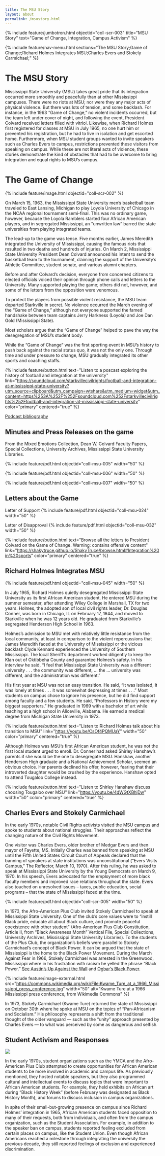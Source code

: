 ```yaml
---
title: The MSU Story
layout: about
permalink: /msustory.html
---
```

{% include feature/jumbotron.html objectid="coll-scr-003" title="MSU Story" text="Game of Change, Integration, Campus Activism" %}

{% include feature/nav-menu.html sections="The MSU Story;Game of Change;Richard Holmes Integrates MSU;Charles Evers and Stokely Carmichael;" %}

# The MSU Story
Mississippi State University (MSU) takes great pride that its integration occurred more smoothly and peacefully than at other Mississippi campuses.  There were no riots at MSU; nor were they any major acts of physical violence.  But there was lots of tension, and some backlash.  For instance, in the 1963 “Game of Change,” no violent incidents occurred, but the team left under cover of night, and following the event, President Colvard received letters filled with vitriol. Likewise, when Richard Holmes first registered for classes at MSU in July 1965, no one hurt him or prevented his registration, but he had to live in isolation and get escorted home.  Furthermore, when MSU student groups wanted to invite speakers such as Charles Evers to campus, restrictions prevented these visitors from speaking on campus.  While these are not literal acts of violence, these stories demonstrate the kind of obstacles that had to be overcome to bring integration and equal rights to MSU’s campus.

# The Game of Change

{% include feature/image.html objectid="coll-scr-002" %}

On March 15, 1963, the Mississippi State University men’s basketball team traveled to East Lansing, Michigan to play Loyola University of Chicago in the NCAA regional tournament semi-final.  This was no ordinary game, however, because the Loyola Ramblers started four African American players, and in segregated Mississippi, an “unwritten law” barred the state universities from playing integrated teams.

The lead-up to the game was tense.  Five months earlier, James Meredith integrated the University of Mississippi, causing the famous riots that resulted in two deaths and hundreds of injuries. On March 2, Mississippi State University President Dean Colvard announced his intent to send the basketball team to the tournament, claiming the support of the University’s Athletic Committee, student senate, and various alumni chapters.

Before and after Colvard’s decision, everyone from concerned citizens to elected officials voiced their opinion through phone calls and letters to the University.  Many supported playing the game; others did not, however, and some of the letters from the opposition were venomous.

To protect the players from possible violent resistance, the MSU team departed Starkville in secret. No violence occurred the March evening of the “Game of Change,” although not everyone supported the famed handshake between team captains Jerry Harkness (Loyola) and Joe Dan Gold (Mississippi State).

Most scholars argue that the “Game of Change” helped to pave the way the desegregation of MSU’s student body.

While the “Game of Change” was the first sporting event in MSU’s history to push back against the racial status quo, it was not the only one.  Through time and under pressure to change, MSU gradually integrated its other sports and coaching staffs.

{% include feature/button.html text="Listen to a poscast exploring the history of football and integration at the university" link="https://soundcloud.com/starkvillecivilrights/football-and-integration-at-mississippi-state-university?utm_source=clipboard&utm_campaign=wtshare&utm_medium=widget&utm_content=https%253A%252F%252Fsoundcloud.com%252Fstarkvillecivilrights%252Ffootball-and-integration-at-mississippi-state-university" color="primary" centered="true" %}


<a href="https://docs.google.com/document/d/1g-MbgL5gOGEWAJTXjKS-HgsXA6bFCjcg-RMqbXamaDQ/edit?usp=sharing">Podcast bibliography</a>

## Minutes and Press Releases on the game
From the Mixed Emotions Collection, Dean W. Colvard Faculty Papers, Special Collections, University Archives, Mississippi State University Libraries.

{% include feature/pdf.html objectid="coll-msu-005" width="50" %}

{% include feature/pdf.html objectid="coll-msu-006" width="50" %}

{% include feature/pdf.html objectid="coll-msu-007" width="50" %}

<!--missing 008, possibly the Resolution. Not in objects folder or data sheet. Reference: https://drive.google.com/file/d/0B5tiL0HMFLJGM2RqVlJnMmNCVmc/view?usp=sharing&resourcekey=0-dV8UGHiXaQn5y4kYdBLX4g {% include feature/pdf.html objectid="coll-msu-008" width="50" %}-->

## Letters about the Game

Letter of Support
{% include feature/pdf.html objectid="coll-msu-024" width="50" %}

Letter of Disapproval
{% include feature/pdf.html objectid="coll-msu-032" width="50" %}

{% include feature/button.html text="Browse all the letters to President Colvard on the Game of Change. Warning: contains offensive content" link="https://shakytruce.github.io/ShakyTruce/browse.html#Integration%20in%20sports" color="primary" centered="true" %}

## Richard Holmes Integrates MSU

{% include feature/pdf.html objectid="coll-msu-045" width="50" %}

In July 1965, Richard Holmes quietly desegregated Mississippi State University as its first African American student. He entered MSU during the summer semester, after attending Wiley College in Marshall, TX for two years. Holmes, the adopted son of local civil rights leader, Dr. Douglas Conner,  was born in Chicago, IL on February 17, 1944, and moved to Starkville when he was 12 years old. He graduated from Starkville’s segregated Henderson High School in 1963.

Holmes’s admission to MSU met with relatively little resistance from the local community, at least in comparison to the violent repercussions that James Meredith faced at the University of Mississippi or the vicious backlash Clyde Kennard experienced the University of Southern Mississippi. The local Sheriff’s department worked diligently to keep the Klan out of Oktibbeha County and guarantee Holmes’s safety. In his interview he said, “I feel that Mississippi State University was a different university . . . the community was different, … the … university was different, and the administration was different.” 

His first year at MSU was not an easy transition. He said, “It was isolated, it was lonely at times . . . it was somewhat depressing at times . . .” Most students on campus chose to ignore his presence, but he did find support among faculty and a few students. He said, “Professors in History were my biggest supporters.” He graduated in 1969 with a bachelor of art while teaching at a high school in Aliceville, Alabama. He earned a medical degree from Michigan State University in 1973. 

{% include feature/button.html text="Listen to Richard Holmes talk about his transition to MSU" link="https://youtu.be/CsOf4PQMUaY" width="50" color="primary" centered="true" %}

Although Holmes was MSU’s first African American student, he was not the first local student urged to enroll.  Dr. Conner had asked Shirley Hanshaw’s parents if she would be the one to desegregate MSU.  Hanshaw, another Henderson High graduate and a National Achievement Scholar, seemed an obvious choice.  Her parents declined his offer, however, fearing that their introverted daughter would be crushed by the experience.  Hanshaw opted to attend Tougaloo College instead. 

{% include feature/button.html text="Listen to Shirley Hanshaw discuss choosing Tougaloo over MSU" link="https://youtu.be/4dWGtXBhjDw" width="50" color="primary" centered="true" %}

## Charles Evers and Stokely Carmichael

In the early 1970s, notable Civil Rights activists visited the MSU campus and spoke to students about national struggles. Their approaches reflect the changing nature of the Civil Rights Movement.

One visitor was Charles Evers, older brother of Medgar Evers and then mayor of Fayette, MS. Initially Charles was banned from speaking at MSU until the Fifth United States Circuit Court of Appeals declared that the banning of speakers at state institutions was unconstitutional (“Evers Visits Campus,” The Reflector, March 10, 1970). After this ruling, he was asked to speak at Mississippi State University by the Young Democrats on March 9, 1970. In his speech, Evers advocated for the employment of more black faculty members and improved race relations throughout the state.  Evers also touched on unresolved issues – taxes, public education, social programs – that the state of Mississippi faced at the time. 

{% include feature/pdf.html objectid="coll-scr-005" width="50" %}

In 1973, the Afro-American Plus Club invited Stokely Carmichael to speak at Mississippi State University. One of the club’s core values were to “instill Black pride, educate all about Black culture, and promote peaceful coexistence with other student" (Afro-American Plus Club Constitution, Article II, from “Black Awareness Month” Vertical File, Special Collections, University Archives, Mississippi State University Libraries). To the students of the Plus Club, the organization’s beliefs were parallel to Stokely Carmichael’s concept of Black Power. It can be argued that the state of Mississippi is the home to the Black Power Movement. During the March Against Fear in 1966, Stokely Carmichael was arrested in the Greenwood, Mississippi where in his frustration with racism he yelled the phrase “Black Power.” <a href="http://mlp.ent.sirsi.net/client/en_US/msstate/search/detailnonmodal/ent:$002f$002fSD_ILS$002f0$002fSD_ILS:1044912/one?qu=Up+Against+the+Wall%3A+Violence+in+the+Making+and+Unmaking+of+the+Black+Panther+Party&te=ILS">See Austin’s Up Against the Wall</a> and <a href="http://mlp.ent.sirsi.net/client/en_US/msstate/search/detailnonmodal/ent:$002f$002fSD_ILS$002f0$002fSD_ILS:1159316/one?qu=Black+Power%3A+Radical+Politics+and+African+American+Identity&te=ILS">Ogbar’s Black Power</a>.  

{% include feature/image-external.html src="https://commons.wikimedia.org/wiki/File:Kwame_Ture_at_a_1966_Mississippi_press_conference.jpg" width="50" alt="Kwame Ture at a 1966 Mississippi press conference, from Wikimedia Commons" %}

In 1973, Stokely Carmichael (Kwame Ture) returned the state of Mississippi on October 30th where he spoke at MSU on the topics of “Pan-Africanism and Socialism.” His philosophy represents a shift from the traditional thought of the older vanguard — such as the “unity” approach presented by Charles Evers — to what was perceived by some as dangerous and selfish. 

## Student Activism and Responses

<img src="https://starkvillecivilrights.msstate.edu/wordpress/wp-content/uploads/Reflector-1971-12-14-black-Santa-e1494609246242-768x511.jpg">
<!--Image - A child and Santa on campus at MSU in December 1971, *The Reflector*. Add to objects and create includes code at a later date-->

In the early 1970s, student organizations such as the YMCA and the Afro-American Plus Club attempted to create opportunities for African American students to be more involved in academic and campus life. As previously mentioned, they hosted notable speakers, but they also programmed cultural and intellectual events to discuss topics that were important to African American students.  For example, they held exhibits on African art during “Black History Week” (before February was designated as Black History Month), and forums to discuss inclusion in campus organizations.

In spite of their small-but-growing presence on campus since Richard Holmes’ integration in 1965, African American students faced opposition to many of their requests, both from individuals, and often from the campus organization, such as the Student Association. For example, in addition to the speaker ban on campus, students reported feeling excluded from certain places on campus, like the Student Union. Even though African Americans reached a milestone through integrating the university the previous decade, they still reported feelings of exclusion and experienced discrimination.

<!--add objects from Afro American Plus Club and YMCA -->